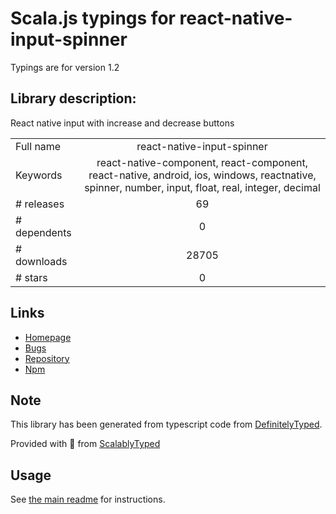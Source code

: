 
# Scala.js typings for react-native-input-spinner

Typings are for version 1.2

## Library description:
React native input with increase and decrease buttons

|                    |                 |
| ------------------ | :-------------: |
| Full name          | react-native-input-spinner |
| Keywords           | react-native-component, react-component, react-native, android, ios, windows, reactnative, spinner, number, input, float, real, integer, decimal |
| # releases         | 69 |
| # dependents       | 0 |
| # downloads        | 28705 |
| # stars            | 0 |

## Links
- [Homepage](https://github.com/marcocesarato/react-native-input-spinner#readme)
- [Bugs](https://github.com/marcocesarato/react-native-input-spinner/issues)
- [Repository](https://github.com/marcocesarato/react-native-input-spinner)
- [Npm](https://www.npmjs.com/package/react-native-input-spinner)
    


## Note
This library has been generated from typescript code from [DefinitelyTyped](https://definitelytyped.org).

Provided with :purple_heart: from [ScalablyTyped](https://github.com/oyvindberg/ScalablyTyped)

## Usage
See [the main readme](../../readme.md) for instructions.


